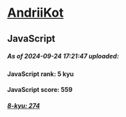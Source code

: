 # [AndriiKot](https://www.codewars.com/users/AndriiKot) 
## JavaScript
##### As of 2024-09-24 17:21:47 uploaded:
#### JavaScript rank: 5 kyu
#### JavaScript score: 559
##### [8-kyu: 274](https://github.com/AndriiKot/JavaScript__CodeWars/tree/main/kyu-8)
